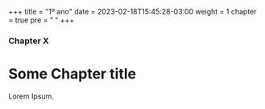 +++
title = "1º ano"
date = 2023-02-18T15:45:28-03:00
weight = 1
chapter = true
pre = "<b> </b>"
+++

### Chapter X

# Some Chapter title

Lorem Ipsum.
